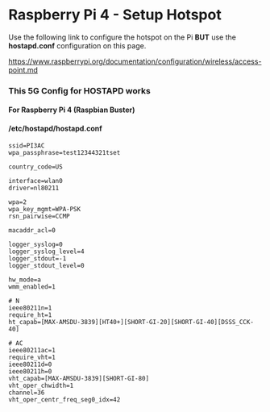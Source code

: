 # Raspberry Pi 4 - Setup Hotspot

Use the following link to configure the hotspot on the Pi **BUT** use the **hostapd.conf** configuration on this page.

 https://www.raspberrypi.org/documentation/configuration/wireless/access-point.md

### This 5G Config for HOSTAPD works
#### For Raspberry Pi 4 (Raspbian Buster)
#### /etc/hostapd/hostapd.conf

```
ssid=PI3AC
wpa_passphrase=test12344321tset

country_code=US

interface=wlan0
driver=nl80211

wpa=2
wpa_key_mgmt=WPA-PSK
rsn_pairwise=CCMP

macaddr_acl=0

logger_syslog=0
logger_syslog_level=4
logger_stdout=-1
logger_stdout_level=0

hw_mode=a
wmm_enabled=1

# N
ieee80211n=1
require_ht=1
ht_capab=[MAX-AMSDU-3839][HT40+][SHORT-GI-20][SHORT-GI-40][DSSS_CCK-40]

# AC
ieee80211ac=1
require_vht=1
ieee80211d=0
ieee80211h=0
vht_capab=[MAX-AMSDU-3839][SHORT-GI-80]
vht_oper_chwidth=1
channel=36
vht_oper_centr_freq_seg0_idx=42
```
